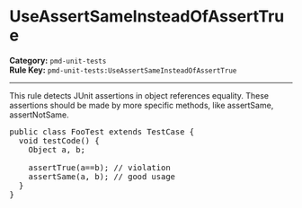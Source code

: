 
# UseAssertSameInsteadOfAssertTrue
**Category:** `pmd-unit-tests`<br/>
**Rule Key:** `pmd-unit-tests:UseAssertSameInsteadOfAssertTrue`<br/>


-----

This rule detects JUnit assertions in object references equality. These assertions should be made by more specific methods, like assertSame, assertNotSame.
<pre>
public class FooTest extends TestCase {
  void testCode() {
    Object a, b;

    assertTrue(a==b); // violation
    assertSame(a, b); // good usage
  }
}
</pre>

